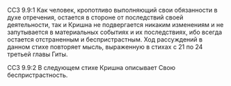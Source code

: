 ССЗ 9.9:1	Как человек, кропотливо выполняющий свои обязанности в духе отречения, остается в стороне от последствий своей деятельности, так и Кришна не подвергается никаким изменениям и не запутывается в материальных событиях и их последствиях, ибо всегда остается отстраненным и беспристрастным. Ход рассуждений в данном стихе повторяет мысль, выраженную в стихах с 21 по 24 третьей главы Гиты.

ССЗ 9.9:2	В следующем стихе Кришна описывает Свою беспристрастность.